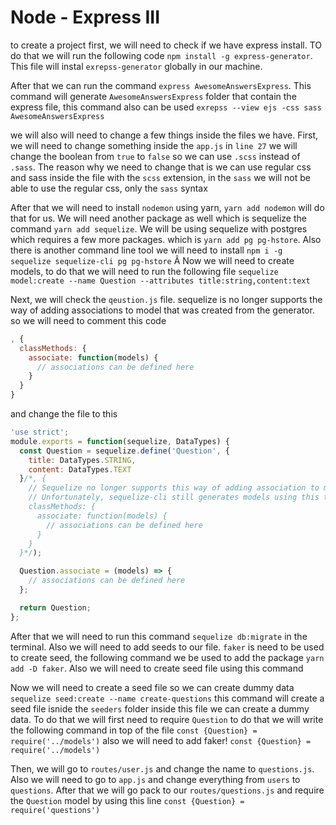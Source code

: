 
# Node - Express III

to create a project first, we will need to check if we have express install. TO do that we will run the following code `npm install -g express-generator`. This file will instal `exrepss-generator` globally in our machine.


After that we can run the command `express AwesomeAnswersExpress`. This command will generate `AwesomeAnswersExpress` folder that contain the express file, this command also can be used `exrepss --view ejs -css sass AwesomeAnswersExpress`

we will also will need to change a few things inside the files we have. First, we will need to change something inside the `app.js` in `line 27` we will change the boolean from `true` to `false` so we can use `.scss` instead of `.sass`. The reason why we need to change that is we can use regular css and sass inside the file with the `scss` extension, in the `sass` we will not be able to use the regular css, only the `sass` syntax

After that we will need to install `nodemon` using yarn, `yarn add nodemon` will do that for us. We will need another package as well which is sequelize the command `yarn add sequelize`. We will be using sequelize with postgres which requires a few more packages. which is `yarn add pg pg-hstore`. Also there is another command line tool we will need to install `npm i -g sequelize sequelize-cli pg pg-hstore`
Â
Now we will need to create models, to do that we will need to run the following file `sequelize model:create --name Question --attributes title:string,content:text`

<!-- also check package.json file and talk about the scripts that was added -->


Next, we will check the `qeustion.js` file. sequelize is no longer supports the way of adding associations to model that was created from the generator. so we will need to comment this code
```js
, {
  classMethods: {
    associate: function(models) {
      // associations can be defined here
    }
  }
}

```
and change the file to this
```js
'use strict';
module.exports = function(sequelize, DataTypes) {
  const Question = sequelize.define('Question', {
    title: DataTypes.STRING,
    content: DataTypes.TEXT
  }/*, {
    // Sequelize no longer supports this way of adding association to models.
    // Unfortunately, sequelize-cli still generates models using this technique.
    classMethods: {
      associate: function(models) {
        // associations can be defined here
      }
    }
  }*/);

  Question.associate = (models) => {
    // associations can be defined here
  };

  return Question;
};
```

After that we will need to run this command `sequelize db:migrate` in the terminal. Also we will need to add seeds to our file. `faker` is need to be used to create seed, the following command we be used to add the package `yarn add -D faker`. Also we will need to create seed file using this command



<!-- sequelize seed:create --name create-questions also check the file that was createdb-->
Now we will need to create a seed file so we can create dummy data `sequelize seed:create --name create-questions` this command will create a seed file isnide the `seeders` folder inside this file we can create a dummy data. To do that we will first need to require `Question` to do that we will write the following command in top of the file `const {Question} = require('../models')` also we will need to add faker! `const {Question} = require('../models')`



<!-- check the file in the seeders and add notes abou it -->
<!-- sequelize db:seeds:all to craete seeds -->

Then, we will go to `routes/user.js` and change the name to `questions.js`. Also we will need to go to `app.js` and change everything from `users` to `questions`. After that we will go pack to our `routes/questions.js` and require the `Question` model by using this line `const {Question} = require('questions')`
<!-- check the file in the seeders and add notes abou it -->
